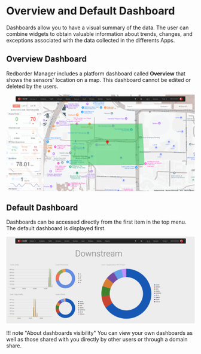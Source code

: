 # Overview and Default Dashboard

Dashboards allow you to have a visual summary of the data. The user can combine widgets to obtain valuable information about trends, changes, and exceptions associated with the data collected in the differents Apps.

## Overview Dashboard

Redborder Manager includes a platform dashboard called **Overview** that shows the sensors' location on a map. This dashboard cannot be edited or deleted by the users.

![Overview dashboard](images/overview.en.png)

## Default Dashboard

Dashboards can be accessed directly from the first item in the top menu. The default dashboard is displayed first.

![Default dashboard](images/default_dashboard.en.png)

!!! note "About dashboards visibility"
    You can view your own dashboards as well as those shared with you directly by other users or through a domain share.

